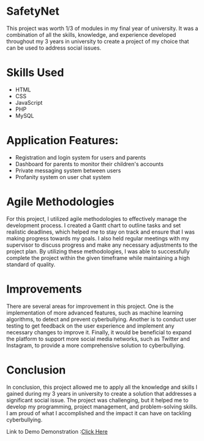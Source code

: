 # SafetyNet

This project was worth 1/3 of modules in my final year of university. It was a combination of all the skills, knowledge, and experience developed throughout my 3 years in university to create a project of my choice that can be used to address social issues.

# Skills Used

- HTML
- CSS
- JavaScript
- PHP
- MySQL

# Application Features:
- Registration and login system for users and parents
- Dashboard for parents to monitor their children's accounts
- Private messaging system between users
- Profanity system on user chat system


# Agile Methodologies

For this project, I utilized agile methodologies to effectively manage the development process. I created a Gantt chart to outline tasks and set realistic deadlines, which helped me to stay on track and ensure that I was making progress towards my goals. I also held regular meetings with my supervisor to discuss progress and make any necessary adjustments to the project plan. By utilizing these methodologies, I was able to successfully complete the project within the given timeframe while maintaining a high standard of quality.


# Improvements
There are several areas for improvement in this project. One is the implementation of more advanced features, such as machine learning algorithms, to detect and prevent cyberbullying. Another is to conduct user testing to get feedback on the user experience and implement any necessary changes to improve it. Finally, it would be beneficial to expand the platform to support more social media networks, such as Twitter and Instagram, to provide a more comprehensive solution to cyberbullying.

# Conclusion
In conclusion, this project allowed me to apply all the knowledge and skills I gained during my 3 years in university to create a solution that addresses a significant social issue. The project was challenging, but it helped me to develop my programming, project management, and problem-solving skills. I am proud of what I accomplished and the impact it can have on tackling cyberbullying.


Link to Demo Demonstration :<a href = 'https://drive.google.com/file/d/1VyH9OfeOdURnqjtO1cFu_v8AoR6y786q/view?usp=sharing'>Click Here</a>
